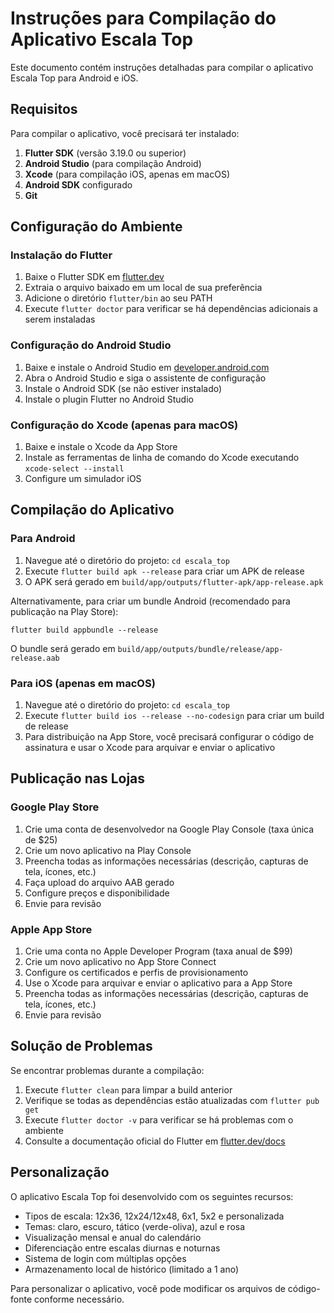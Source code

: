 # Instruções para Compilação do Aplicativo Escala Top

Este documento contém instruções detalhadas para compilar o aplicativo Escala Top para Android e iOS.

## Requisitos

Para compilar o aplicativo, você precisará ter instalado:

1. **Flutter SDK** (versão 3.19.0 ou superior)
2. **Android Studio** (para compilação Android)
3. **Xcode** (para compilação iOS, apenas em macOS)
4. **Android SDK** configurado
5. **Git**

## Configuração do Ambiente

### Instalação do Flutter

1. Baixe o Flutter SDK em [flutter.dev](https://flutter.dev/docs/get-started/install)
2. Extraia o arquivo baixado em um local de sua preferência
3. Adicione o diretório `flutter/bin` ao seu PATH
4. Execute `flutter doctor` para verificar se há dependências adicionais a serem instaladas

### Configuração do Android Studio

1. Baixe e instale o Android Studio em [developer.android.com](https://developer.android.com/studio)
2. Abra o Android Studio e siga o assistente de configuração
3. Instale o Android SDK (se não estiver instalado)
4. Instale o plugin Flutter no Android Studio

### Configuração do Xcode (apenas para macOS)

1. Baixe e instale o Xcode da App Store
2. Instale as ferramentas de linha de comando do Xcode executando `xcode-select --install`
3. Configure um simulador iOS

## Compilação do Aplicativo

### Para Android

1. Navegue até o diretório do projeto: `cd escala_top`
2. Execute `flutter build apk --release` para criar um APK de release
3. O APK será gerado em `build/app/outputs/flutter-apk/app-release.apk`

Alternativamente, para criar um bundle Android (recomendado para publicação na Play Store):
```
flutter build appbundle --release
```
O bundle será gerado em `build/app/outputs/bundle/release/app-release.aab`

### Para iOS (apenas em macOS)

1. Navegue até o diretório do projeto: `cd escala_top`
2. Execute `flutter build ios --release --no-codesign` para criar um build de release
3. Para distribuição na App Store, você precisará configurar o código de assinatura e usar o Xcode para arquivar e enviar o aplicativo

## Publicação nas Lojas

### Google Play Store

1. Crie uma conta de desenvolvedor na Google Play Console (taxa única de $25)
2. Crie um novo aplicativo na Play Console
3. Preencha todas as informações necessárias (descrição, capturas de tela, ícones, etc.)
4. Faça upload do arquivo AAB gerado
5. Configure preços e disponibilidade
6. Envie para revisão

### Apple App Store

1. Crie uma conta no Apple Developer Program (taxa anual de $99)
2. Crie um novo aplicativo no App Store Connect
3. Configure os certificados e perfis de provisionamento
4. Use o Xcode para arquivar e enviar o aplicativo para a App Store
5. Preencha todas as informações necessárias (descrição, capturas de tela, ícones, etc.)
6. Envie para revisão

## Solução de Problemas

Se encontrar problemas durante a compilação:

1. Execute `flutter clean` para limpar a build anterior
2. Verifique se todas as dependências estão atualizadas com `flutter pub get`
3. Execute `flutter doctor -v` para verificar se há problemas com o ambiente
4. Consulte a documentação oficial do Flutter em [flutter.dev/docs](https://flutter.dev/docs)

## Personalização

O aplicativo Escala Top foi desenvolvido com os seguintes recursos:

- Tipos de escala: 12x36, 12x24/12x48, 6x1, 5x2 e personalizada
- Temas: claro, escuro, tático (verde-oliva), azul e rosa
- Visualização mensal e anual do calendário
- Diferenciação entre escalas diurnas e noturnas
- Sistema de login com múltiplas opções
- Armazenamento local de histórico (limitado a 1 ano)

Para personalizar o aplicativo, você pode modificar os arquivos de código-fonte conforme necessário.
